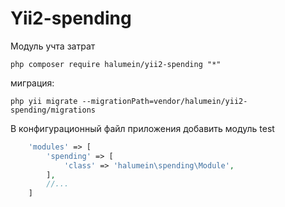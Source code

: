 Yii2-spending
==========


Модуль учта затрат


```
php composer require halumein/yii2-spending "*"
```

миграция:

```
php yii migrate --migrationPath=vendor/halumein/yii2-spending/migrations
```

В конфигурационный файл приложения добавить модуль test

```php
    'modules' => [
        'spending' => [
            'class' => 'halumein\spending\Module',
        ],
        //...
    ]
```

